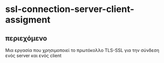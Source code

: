 # ssl-connection-server-client-assigment
## περιεχόμενο
Μια εργασία που χρησιμοποιεί το πρωτόκολλο TLS-SSL για την σύνδεση ενός server και ενός client
